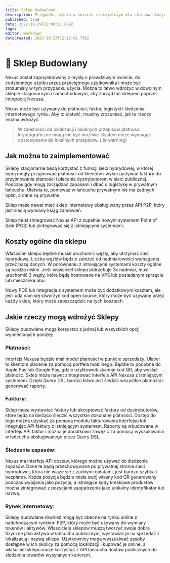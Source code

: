 ```yaml
---
title: Sklep Budowlany
description: Przypadki użycia w świecie rzeczywistym dla sklepów stacjonarnych
published: true
date: 2022-10-29T22:08:11.079Z
tags: 
editor: markdown
dateCreated: 2022-10-23T12:12:01.736Z
---
```


# 🏪 Sklep Budowlany
Nexus został zaprojektowany z myślą o prawdziwym świecie, do codziennego użytku przez przeciętnego użytkownika i może być zrozumiały w tym przypadku użycia. Można to łatwo wdrożyć w dowolnym sklepie stacjonarnym i samochodowym, aby zarządzać sklepem poprzez integrację Nexusa.

Nexus może być używany do płatności, faktur, logistyki i śledzenia, internetowego rynku. Aby to ułatwić, musimy zrozumieć, jak te rzeczy można wdrożyć.


> W zależności od lokalizacji i lokalnych przepisów płatności kryptograficzne mogą nie być możliwe. System może wymagać dostosowania do lokalnych przepisów.
> {.is-warning}


## Jak można to zaimplementować

Sklepy stacjonarne będą korzystać z funkcji sieci hybrydowej, w której będą mogły przyjmować płatności od klientów i wykorzystywać faktury do przyjmowania płatności i płacenia dystrybutorom w sieci publicznej. Podczas gdy mogą zarządzać zapasami i dbać o logistykę w prywatnym łańcuchu. Ułatwia to, ponieważ w łańcuchu prywatnym nie ma żadnych opłat, a dane są prywatne.

Sklep może nawet mieć sklep internetowy obsługiwany przez API P2P, który jest siecią wymiany ksiąg zamówień.

Sklep musi zintegrować Nexus API z zupełnie nowym systemem Point of Sale (POS) lub zintegrować się z istniejącymi systemami.

## Koszty ogólne dla sklepu

Właściciel sklepu będzie musiał uruchomić węzły, aby utrzymać sieć hybrydową. Liczba węzłów będzie zależeć od nadmiarowości wymaganej przez bazę danych. W porównaniu z istniejącymi systemami koszty ogólne są bardzo niskie. Jeśli właściciel sklepu potrzebuje 3x nadmiar, musi uruchomić 3 węzły, które będą hostowane na VPS lub posiadanym sprzęcie lub mieszankę obu.

Nowy POS lub integracja z systemem może być dodatkowym kosztem, ale jeśli uda nam się stworzyć kod open source, który może być używany przez każdy sklep, który może zaoszczędzić na tych kosztach.

## Jakie rzeczy mogą wdrożyć Sklepy

Sklepy budowlane mogą korzystać z jednej lub wszystkich opcji wymienionych poniżej:

### Płatności:

Interfejs Nexusa będzie miał moduł płatności w punkcie sprzedaży. Ułatwi to klientom płacenie za pomocą portfela mobilnego. Będzie to podobne do Apple Pay lub Google Pay, gdzie użytkownik skanuje kod QR, aby wysłać płatność. Sklep może nawet zintegrować interfejs API Nexusa z istniejącym systemem. Dzięki Query DSL bardzo łatwo jest śledzić wszystkie płatności i generować raporty.

### Faktury:

Sklep może wystawiać faktury lub akceptować faktury od dystrybutorów, które będą na bieżąco śledzić wszystkie dokonane płatności. Dostęp do tego można uzyskać za pomocą modułu fakturowania interfejsu lub integrując API faktury z istniejącym systemem. Raporty są wbudowane w interfejs API faktur i można je dodatkowo zawęzić za pomocą wyszukiwania w łańcuchu obsługiwanego przez Query DSL.

### Śledzenie zapasów:

Nexus ma interfejs API dostaw, którego można używać do śledzenia zapasów. Dane te będą przechowywane po prywatnej stronie sieci hybrydowej, która nie wiąże się z żadnymi opłatami, jest bardzo szybka i bezpłatna. Każda pozycja będzie miała swój własny kod QR generowany podczas wybijania jako pozycja, a istniejące kody kreskowe produktów można zintegrować z pozycjami zaopatrzenia jako unikalny identyfikator lub nazwę.

### Rynek internetowy:

Sklepy budowlane również mogą być obecne na rynku online z nadchodzącym rynkiem P2P, który może być używany do wymiany tokenów i aktywów. Właściciele sklepów muszą tworzyć swoje dobra fizyczne jako aktywa w łańcuchu publicznym, wystawiać je na sprzedaż z lokalizacją i nazwą sklepu. Użytkownicy mogą wyszukiwać zasoby dostępne w ich okolicy za pomocą lokalizacji i kupować je online, a właściciel sklepu może korzystać z API łańcucha dostaw publicznych do śledzenia towarów wysyłanych kurierem.